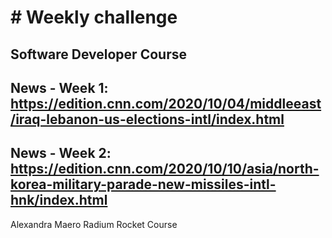 # # Weekly challenge
Software Developer Course
---
News - Week 1: https://edition.cnn.com/2020/10/04/middleeast/iraq-lebanon-us-elections-intl/index.html
---
News - Week 2: https://edition.cnn.com/2020/10/10/asia/north-korea-military-parade-new-missiles-intl-hnk/index.html
---
Alexandra Maero
Radium Rocket Course

